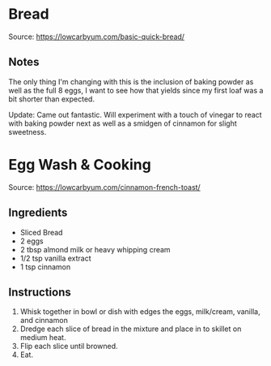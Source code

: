 # Bread
Source: https://lowcarbyum.com/basic-quick-bread/

## Notes
The only thing I'm changing with this is the inclusion of baking powder as well as the full 8 eggs, 
I want to see how that yields since my first loaf was a bit shorter than expected.

Update: Came out fantastic. Will experiment with a touch of vinegar to react with baking powder next as well as a smidgen of cinnamon for slight sweetness.


# Egg Wash & Cooking
Source: https://lowcarbyum.com/cinnamon-french-toast/

## Ingredients
* Sliced Bread
* 2 eggs
* 2 tbsp almond milk or heavy whipping cream
* 1/2 tsp vanilla extract
* 1 tsp cinnamon

## Instructions

1. Whisk together in bowl or dish with edges the eggs, milk/cream, vanilla, and cinnamon
2. Dredge each slice of bread in the mixture and place in to skillet on medium heat.
3. Flip each slice until browned.
4. Eat.
